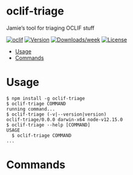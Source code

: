 oclif-triage
============

Jamie’s tool for triaging OCLIF stuff

[![oclif](https://img.shields.io/badge/cli-oclif-brightgreen.svg)](https://oclif.io)
[![Version](https://img.shields.io/npm/v/oclif-triage.svg)](https://npmjs.org/package/oclif-triage)
[![Downloads/week](https://img.shields.io/npm/dw/oclif-triage.svg)](https://npmjs.org/package/oclif-triage)
[![License](https://img.shields.io/npm/l/oclif-triage.svg)](https://github.com/jgwhite/oclif-triage/blob/master/package.json)

<!-- toc -->
* [Usage](#usage)
* [Commands](#commands)
<!-- tocstop -->
# Usage
<!-- usage -->
```sh-session
$ npm install -g oclif-triage
$ oclif-triage COMMAND
running command...
$ oclif-triage (-v|--version|version)
oclif-triage/0.0.0 darwin-x64 node-v12.15.0
$ oclif-triage --help [COMMAND]
USAGE
  $ oclif-triage COMMAND
...
```
<!-- usagestop -->
# Commands
<!-- commands -->

<!-- commandsstop -->
